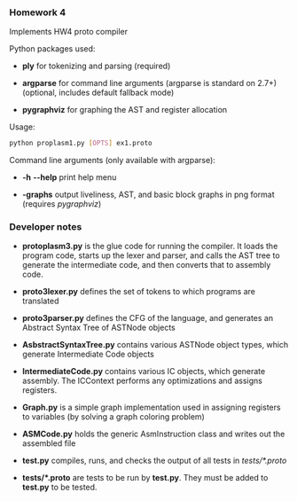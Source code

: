 ### Homework 4
Implements HW4 proto compiler

Python packages used:

* **ply** for tokenizing and parsing (required)

* **argparse** for command line arguments (argparse is standard on 2.7+) (optional, includes default fallback mode)

* **pygraphviz** for graphing the AST and register allocation

Usage:

```bash
python proplasm1.py [OPTS] ex1.proto
```

Command line arguments (only available with argparse):

* **-h** **--help** print help menu

* **-graphs** output liveliness, AST, and basic block graphs in png format (requires _pygraphviz_)

### Developer notes
* **protoplasm3.py** is the glue code for running the compiler. It loads the program code, starts up the lexer and parser, and calls the AST tree to generate the intermediate code, and then converts that to assembly code.

* **proto3lexer.py** defines the set of tokens to which programs are translated

* **proto3parser.py** defines the CFG of the language, and generates an Abstract Syntax Tree of ASTNode objects

* **AsbstractSyntaxTree.py** contains various ASTNode object types, which generate Intermediate Code objects

* **IntermediateCode.py** contains various IC objects, which generate assembly. The ICContext performs any optimizations and assigns registers.

* **Graph.py** is a simple graph implementation used in assigning registers to variables (by solving a graph coloring problem)

* **ASMCode.py** holds the generic AsmInstruction class and writes out the assembled file

* **test.py** compiles, runs, and checks the output of all tests in _tests/*.proto_

* **tests/*.proto** are tests to be run by **test.py**. They must be added to **test.py** to be tested.

